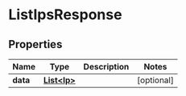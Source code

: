 

# ListIpsResponse

## Properties

Name | Type | Description | Notes
------------ | ------------- | ------------- | -------------
**data** | [**List&lt;Ip&gt;**](Ip.md) |  |  [optional]



